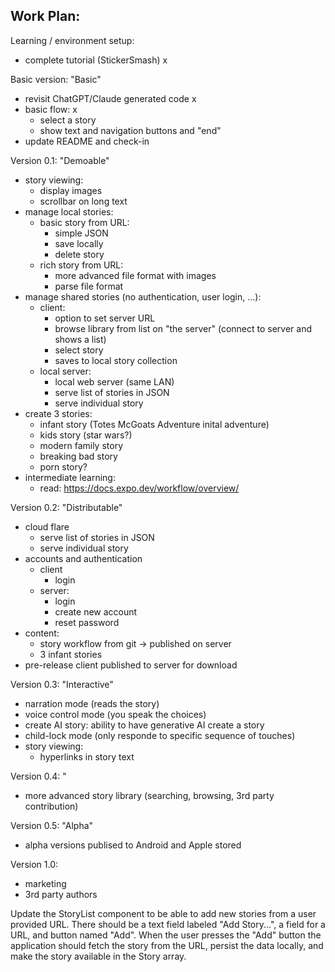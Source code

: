 Work Plan:
----------

Learning / environment setup:

- complete tutorial (StickerSmash) x

Basic version: "Basic"
- revisit ChatGPT/Claude generated code x
- basic flow: x
   - select a story
   - show text and navigation buttons and "end"
- update README and check-in

Version 0.1: "Demoable"
- story viewing:
   - display images
   - scrollbar on long text
- manage local stories:
   - basic story from URL:
      - simple JSON
      - save locally
      - delete story
   - rich story from URL:
      - more advanced file format with images
      - parse file format
- manage shared stories (no authentication, user login, ...):
   - client:
      - option to set server URL
      - browse library from list on "the server" (connect to server and shows a list)
      - select story
      - saves to local story collection
   - local server:
      - local web server (same LAN)
      - serve list of stories in JSON
      - serve individual story
- create 3 stories:
   - infant story (Totes McGoats Adventure inital adventure)
   - kids story (star wars?)
   - modern family story
   - breaking bad story
   - porn story?
- intermediate learning:
   - read: https://docs.expo.dev/workflow/overview/

Version 0.2: "Distributable"
- cloud flare
   - serve list of stories in JSON
   - serve individual story
- accounts and authentication
    - client
      - login
    - server:
      - login
      - create new account
      - reset password
- content:
   - story workflow from git -> published on server
   - 3 infant stories
- pre-release client published to server for download

Version 0.3: "Interactive"
- narration mode (reads the story)
- voice control mode (you speak the choices)
- create AI story: ability to have generative AI create a story
- child-lock mode (only responde to specific sequence of touches)
- story viewing:
   - hyperlinks in story text

Version 0.4: "
- more advanced story library (searching, browsing, 3rd party contribution)

Version 0.5: "Alpha"
- alpha versions publised to Android and Apple stored

Version 1.0:
- marketing
- 3rd party authors


Update the StoryList component to be able to add new stories from a user provided URL. There should be a text field labeled "Add Story...", a field for a URL, and button named "Add". When the user presses the "Add" button the application should fetch the story from the URL, persist the data locally, and make the story available in the Story array.